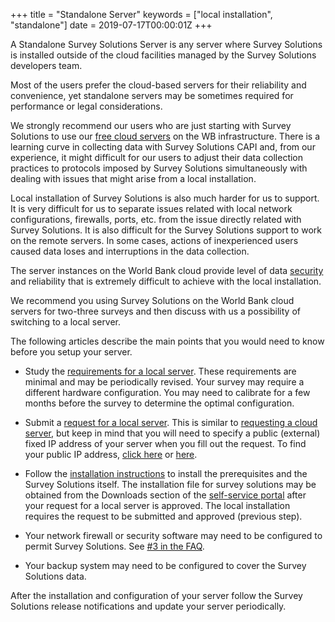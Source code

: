 +++
title = "Standalone Server"
keywords = ["local installation", "standalone"]
date = 2019-07-17T00:00:01Z
+++

A Standalone Survey Solutions Server is any server where 
Survey Solutions is installed outside of the cloud 
facilities managed by the Survey Solutions developers 
team.

Most of the users prefer the cloud-based servers for their
reliability and convenience, yet standalone servers
may be sometimes required for performance or legal 
considerations.

We strongly recommend our users who are just starting with 
Survey Solutions to use our [free cloud servers](https://support.mysurvey.solutions/faq/cloud-server-instructions/)
on the WB infrastructure. There is a learning curve in 
collecting data with Survey Solutions CAPI and, from our 
experience, it might difficult for our users to adjust 
their data collection practices to protocols imposed by 
Survey Solutions simultaneously with dealing with issues 
that might arise from a local installation.

Local installation of Survey Solutions is also much harder 
for us to support. It is very difficult for us to separate 
issues related with local network configurations, firewalls, 
ports, etc. from the issue directly related with Survey 
Solutions. It is also difficult for the Survey Solutions 
support to work on the remote servers. In some cases, 
actions of inexperienced users caused data loses and 
interruptions in the data collection.

The server instances on the World Bank cloud provide level 
of data [security](https://support.mysurvey.solutions/faq/how-secure-is-the-world-bank-cloud-/)
and reliability that is extremely difficult to achieve with 
the local installation.

We recommend you using Survey Solutions on the World Bank 
cloud servers for two-three surveys and then discuss with 
us a possibility of switching to a local server.

The following articles describe the main points that you
would need to know before you setup your server.

- Study the [requirements for a local server](https://support.mysurvey.solutions/faq/server-requirements/). These
requirements are minimal and may be periodically revised. 
Your survey may require a different hardware configuration.
You may need to calibrate for a few months before the survey
to determine the optimal configuration.

- Submit a [request for a local server](https://mysurvey.solutions/NewServerRequest).
This is similar to
[requesting a cloud server](https://support.mysurvey.solutions/faq/cloud-server-request/),
but keep in mind that you will need to specify a public (external)
fixed IP address of your server when you fill out the request. To
find your public IP address, [click here](https://www.google.com/search?q=my+ip)
or [here](https://www.myip.com/).

- Follow the [installation instructions](https://support.mysurvey.solutions/headquarters/config/standalone-installation/)
to install the prerequisites and the Survey Solutions itself. The installation
file for survey solutions may be obtained from the Downloads 
section of the [self-service portal](https://mysurvey.solutions)
after your request for a local server is approved. The 
local installation requires the request to be submitted and
approved (previous step).

- Your network firewall or security software may need to
be configured to permit Survey Solutions. See [#3 in the FAQ](https://support.mysurvey.solutions/getting-started/faq-for-it-personnel/).

- Your backup system may need to be configured to cover
the Survey Solutions data.

After the installation and configuration of your server 
follow the Survey Solutions release notifications and
update your server periodically.